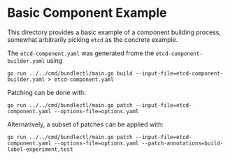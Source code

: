 # Basic Component Example

This directory provides a basic example of a component building process,
somewhat arbitrarily picking `etcd` as the concrete example.

The `etcd-component.yaml` was generated frome the `etcd-component-builder.yaml` using

`go run ../../cmd/bundlectl/main.go build --input-file=etcd-component-builder.yaml > etcd-component.yaml`

Patching can be done with:

`go run ../../cmd/bundlectl/main.go patch --input-file=etcd-component.yaml --options-file=options.yaml`

Alternatively, a subset of patches can be applied with:

`go run ../../cmd/bundlectl/main.go patch --input-file=etcd-component.yaml --options-file=options.yaml --patch-annotations=build-label-experiment,test`
